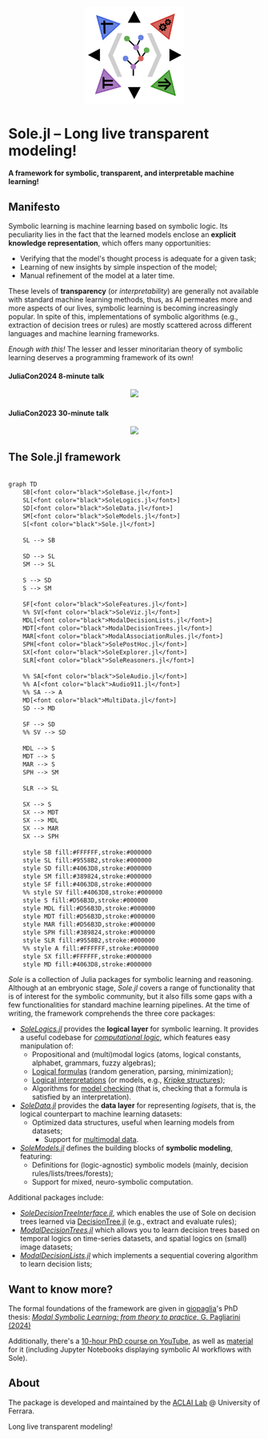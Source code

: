 <div align="center"><a href="https://github.com/aclai-lab/Sole.jl"><img src="logo.png" alt="" title="This package is part of Sole.jl" width="200"></a></div>

# Sole.jl – Long live transparent modeling!
#### A framework for symbolic, transparent, and interpretable machine learning!

<!-- 
TODO:
[![Stable](https://img.shields.io/badge/docs-stable-blue.svg)](https://aclai-lab.github.io/Sole.jl/stable)
[![Dev](https://img.shields.io/badge/docs-dev-blue.svg)](https://aclai-lab.github.io/Sole.jl/dev)
 -->
<!-- [![Build Status](https://api.cirrus-ci.com/github/aclai-lab/Sole.jl.svg?branch=master)](https://cirrus-ci.com/github/aclai-lab/Sole.jl)
[![Coverage](https://codecov.io/gh/aclai-lab/Sole.jl/branch/master/graph/badge.svg)](https://codecov.io/gh/aclai-lab/Sole.jl)
[![Coverage](https://coveralls.io/repos/github/aclai-lab/Sole.jl/badge.svg?branch=master)](https://coveralls.io/github/aclai-lab/Sole.jl?branch=master)
[![Code Style: Blue](https://img.shields.io/badge/code%20style-blue-4495d1.svg)](https://github.com/invenia/BlueStyle) -->
<!-- [![ColPrac: Contributor's Guide on Collaborative Practices for Community Packages](https://img.shields.io/badge/ColPrac-Contributor's%20Guide-blueviolet)](https://github.com/SciML/ColPrac) -->



## Manifesto

Symbolic learning is machine learning based on symbolic logic. Its peculiarity lies in the fact that the learned models enclose an **explicit knowledge representation**, which offers many opportunities:
- Verifying that the model's thought process is adequate for a given task;
- Learning of new insights by simple inspection of the model;
- Manual refinement of the model at a later time.

These levels of **transparency** (or *interpretability*) are generally not available with standard machine learning methods, thus, as AI permeates more and more aspects of our lives, symbolic learning is becoming increasingly popular. In spite of this, implementations of symbolic algorithms (e.g., extraction of decision trees or rules) are mostly scattered across different languages and machine learning frameworks.

*Enough with this!* The lesser and lesser minoritarian theory of symbolic learning deserves a programming framework of its own!

#### JuliaCon2024 8-minute talk
<div align="center">
<a target="_blank" href="https://youtu.be/pfejOC_T5cQ">
  <img src="https://img.youtube.com/vi/pfejOC_T5cQ/0.jpg">
</a>
</div>

#### JuliaCon2023 30-minute talk
<div align="center">
<a target="_blank" href="https://youtu.be/HTRhOmQIObg">
  <img src="https://img.youtube.com/vi/HTRhOmQIObg/0.jpg">
</a>
</div>

## The Sole.jl framework

```mermaid

graph TD
    SB[<font color="black">SoleBase.jl</font>]
    SL[<font color="black">SoleLogics.jl</font>]
    SD[<font color="black">SoleData.jl</font>]
    SM[<font color="black">SoleModels.jl</font>]
    S[<font color="black">Sole.jl</font>]

    SL --> SB

    SD --> SL
    SM --> SL

    S --> SD
    S --> SM

    SF[<font color="black">SoleFeatures.jl</font>]
    %% SV[<font color="black">SoleViz.jl</font>]
    MDL[<font color="black">ModalDecisionLists.jl</font>]
    MDT[<font color="black">ModalDecisionTrees.jl</font>]
    MAR[<font color="black">ModalAssociationRules.jl</font>]
    SPH[<font color="black">SolePostHoc.jl</font>]
    SX[<font color="black">SoleExplorer.jl</font>]
    SLR[<font color="black">SoleReasoners.jl</font>]

    %% SA[<font color="black">SoleAudio.jl</font>]
    %% A[<font color="black">Audio911.jl</font>]
    %% SA --> A
    MD[<font color="black">MultiData.jl</font>]
    SD --> MD

    SF --> SD
    %% SV --> SD

    MDL --> S
    MDT --> S
    MAR --> S
    SPH --> SM

    SLR --> SL

    SX --> S
    SX --> MDT
    SX --> MDL
    SX --> MAR
    SX --> SPH

    style SB fill:#FFFFFF,stroke:#000000
    style SL fill:#9558B2,stroke:#000000
    style SD fill:#4063D8,stroke:#000000
    style SM fill:#389824,stroke:#000000
    style SF fill:#4063D8,stroke:#000000
    %% style SV fill:#4063D8,stroke:#000000
    style S fill:#D56B3D,stroke:#000000
    style MDL fill:#D56B3D,stroke:#000000
    style MDT fill:#D56B3D,stroke:#000000
    style MAR fill:#D56B3D,stroke:#000000
    style SPH fill:#389824,stroke:#000000
    style SLR fill:#9558B2,stroke:#000000
    %% style A fill:#FFFFFF,stroke:#000000
    style SX fill:#FFFFFF,stroke:#000000
    style MD fill:#4063D8,stroke:#000000

```

*Sole* is a collection of Julia packages for symbolic learning and reasoning.
Although at an embryonic stage, *Sole.jl* covers a range of functionality that is of interest for the symbolic community, but it also fills some gaps with a few functionalities for standard machine learning pipelines. At the time of writing, the framework comprehends the three core packages:
+ [*SoleLogics.jl*](https://github.com/aclai-lab/SoleLogics.jl) provides the **logical layer** for symbolic learning. It provides a useful codebase for [*computational logic*](https://en.wikipedia.org/wiki/Computational_logic), which features easy manipulation of:
	+ Propositional and (multi)modal logics (atoms, logical constants, alphabet, grammars, fuzzy algebras);
	+ [Logical formulas](https://en.wikipedia.org/wiki/Well-formed_formula) (random generation, parsing, minimization);
	+ [Logical interpretations](https://en.wikipedia.org/wiki/Interpretation_(logic)) (or models, e.g., [Kripke structures](https://en.wikipedia.org/wiki/Kripke_structure_(model_checking)));
	+ Algorithms for [model checking](https://en.wikipedia.org/wiki/Model_checking) (that is, checking that a formula is satisfied by an interpretation).
+ [*SoleData.jl*](https://github.com/aclai-lab/SoleData.jl) provides the **data layer** for representing *logisets*, that is, the logical counterpart to machine learning datasets:
 	+ Optimized data structures, useful when learning models from datasets;
        + Support for [multimodal data](https://en.wikipedia.org/wiki/Multimodal_learning).
+ [*SoleModels.jl*](https://github.com/aclai-lab/SoleModels.jl) defines the building blocks of **symbolic modeling**, featuring:
	+ Definitions for (logic-agnostic) symbolic models (mainly, decision rules/lists/trees/forests);
	+ Support for mixed, neuro-symbolic computation.

Additional packages include:
+ [*SoleDecisionTreeInterface.jl*](https://github.com/aclai-lab/SoleDecisionTreeInterface.jl), which enables the use of Sole on decision trees learned via [DecisionTree.jl](https://github.com/JuliaAI/DecisionTree.jl) (e.g., extract and evaluate rules);
+ [*ModalDecisionTrees.jl*](https://github.com/aclai-lab/ModalDecisionTrees.jl) which allows you to learn decision trees based on temporal logics on time-series datasets, and spatial logics on (small) image datasets;
+ [*ModalDecisionLists.jl*](https://github.com/aclai-lab/ModalDecisionLists.jl) which implements a sequential covering algorithm to learn decision lists;

## Want to know more?
The formal foundations of the framework are given in [giopaglia](https://github.com/giopaglia/)'s PhD thesis:
[*Modal Symbolic Learning: from theory to practice*, G. Pagliarini (2024)](https://scholar.google.com/citations?view_op=view_citation&hl=en&user=FRo4yrcAAAAJ&citation_for_view=FRo4yrcAAAAJ:LkGwnXOMwfcC)

Additionally, there's a [10-hour PhD course on YouTube](https://www.youtube.com/playlist?list=PLyuPAlvJWIqLvYpGhenzXCA1JMW2HQwBv), as well as [material](https://github.com/aclai-lab/modal-symbolic-learning-course/) for it (including Jupyter Notebooks displaying symbolic AI workflows with Sole).

<!--
+ [*SoleFeatures.jl*](https://github.com/aclai-lab/SoleFeatures.jl) provides tools for filter-based **feature selection** on [*(un)structured* data](https://en.wikipedia.org/wiki/Unstructured_data). At this time, the package provides:
	+ 3 native feature selection methods, plus a wrapper around python implementations from *scikit-learn* and *scikit-feature*;
	+ Generalized feature selection methods that also apply to dimensional data (e.g., images or time-series), via a step of window-based flattening;
	+ Specific methods for time-series feature selection, based on [Catch22.jl](https://github.com/brendanjohnharris/Catch22.jl/);
	+ An easily extendible codebase, with abstraction layers similar to those of *scikit-learn*.
+ [*SolePostHoc.jl*](https://github.com/aclai-lab/SolePostHoc.jl) provides some tools for **analyzing and post-processing the learned symbolic models**. It features:
	+ Tools for inspecting and simplifying the models;
	+ Rule extraction from decision forests;
	+ Feature importance estimation.
  (e.g., feature selection on multimodal (un)structured data)
-->

<!-- Altogether, *Sole.jl* makes for a novel tool built with an eye to **formal correctness**, and is of use for both machine learning practitioners and computational logicians. -->

<!-- Link to https://github.com/Julia-XAI/ExplainableAI.jl -->

<!--
**Q:** Ok, so what symbolic learning methods do you people provide?
**A:** At the moment, [*ModalDecisionTrees.jl*](https://github.com/aclai-lab/ModalDecisionTrees.jl) is the only package compatible with Sole.jl, and it provides novel decision tree algorithms based on modal temporal and spatial logics for time-series and image classification. Checkout the related [talk at JuliaCon22](https://live.juliacon.org/talk/RQP9TG).

**Q:** Why the name?
**A:** *Sole* stands for SymbOlic LEarning; it also means "sun" in Italian, a hint to the enlightening power of transparent modeling.
-->

<!-- ![](Sole%20code%20organization.png "Code organization")
<p align="center">
  <img src="Sole%20code%20organization.png" alt="Code organization">
</p>
 -->

<!--
## Want to contribute?

Read these first:
* [Blue Code Style](https://github.com/invenia/BlueStyle);
* [ColPrac: Contributor's Guide on Collaborative Practices for Community Packages](https://github.com/SciML/ColPrac).
 -->

## About

The package is developed and maintained by the [ACLAI Lab](https://aclai.unife.it/en/) @ University of Ferrara.

Long live transparent modeling!
